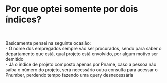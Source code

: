 <h1>Por que optei somente por dois índices? </h1> <br>
<p>Basicamente pensei na seguinte ocasião: <br>
- O nome dos empregados sempre vão ser procurados, sendo para saber o departamento que está, qual projeto está envolvido, por algum motivo ser demitido <br>
- Já o índice de projeto composto apenas por Pname, caso a pessoa não saiba o número do projeto, será necessário outra consulta para acessar o Pnumber, perdendo tempo fazendo uma query desnecessária
</p>
